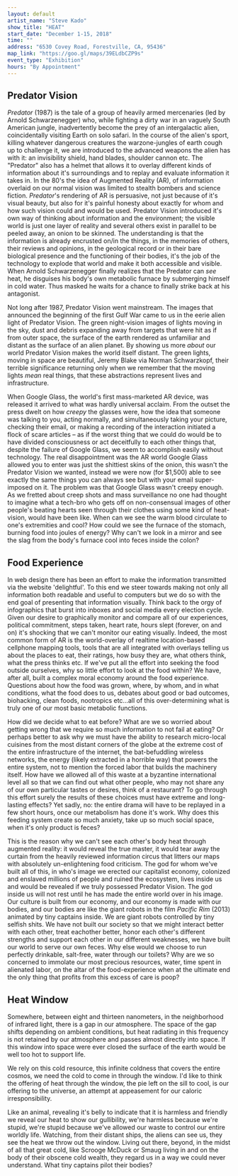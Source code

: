 ```yaml
---
layout: default
artist_name: "Steve Kado"
show_title: "HEAT"
start_date: "December 1-15, 2018"
time: ""
address: "6530 Covey Road, Forestville, CA, 95436"
map_link: "https://goo.gl/maps/39ELdbCZP9s"
event_type: "Exhibition"
hours: "By Appointment"
---
```

<a id="org4124a13"></a>

## Predator Vision

*Predator* (1987) is the tale of a group of heavily armed mercenaries (led by Arnold Schwarzenegger) who, while fighting a dirty war in an vaguely South American jungle, inadvertently become the prey of an intergalactic alien, coincidentally visiting Earth on solo safari. In the course of the alien's sport, killing whatever dangerous creatures the warzone-jungles of earth cough up to challenge it, we are introduced to the advanced weapons the alien has with it: an invisibility shield, hand blades, shoulder cannon etc. The "Predator" also has a helmet that allows it to overlay different kinds of information about it's surroundings and to replay and evaluate information it takes in. In the 80's the idea of Augmented Reality (AR), of information overlaid on our normal vision was limited to stealth bombers and science fiction. *Predator*'s rendering of AR is persuasive, not just because of it's visual beauty, but also for it's painful honesty about exactly for whom and how such vision could and would be used. Predator Vision introduced it's own way of thinking about information and the environment; the visible world is just one layer of reality and several others exist in parallel to be peeled away, an onion to be skinned. The understanding is that the information is already encrusted on/in the things, in the memories of others, their reviews and opinions, in the geological record or in their bare biological presence and the functioning of their bodies, it's the job of the technology to explode that world and make it both accessible and visible. When Arnold Schwarzenegger finally realizes that the Predator can *see* heat, he disguises his body's own metabolic furnace by submerging himself in cold water. Thus masked he waits for a chance to finally strike back at his antagonist. 

Not long after 1987, Predator Vision went mainstream. The images that announced the beginning of the first Gulf War came to us in the eerie alien light of Predator Vision. The green night-vision images of lights moving in the sky, dust and debris expanding away from targets that were hit as if from outer space, the surface of the earth rendered as unfamiliar and distant as the surface of an alien planet. By showing us more *about* our world Predator Vision makes the world itself distant. The green lights, moving in space are beautiful, Jeremy Blake via Norman Schwarzkopf, their terrible significance returning only when we remember that the moving lights *mean* real things, that these abstractions represent lives and infrastructure. 

When Google Glass, the world's first mass-marketed AR device, was released it arrived to what was hardly universal acclaim. From the outset the press dwelt on how *creepy* the glasses were, how the idea that someone was talking to you, acting normally, and simultaneously taking your picture, checking their email, or making a recording of the interaction initiated a flock of scare articles &#x2013; as if the worst thing that we could do would be to have divided consciousness or act deceitfully to each other things that, despite the failure of Google Glass, we seem to accomplish easily without technology. The real disappointment was the AR world Google Glass allowed you to enter was just the shittiest skins of the onion, this wasn't the Predator Vision we wanted, instead we were now (for $1,500) able to see exactly the same things you can always see but with your email super-imposed on it. The problem was that Google Glass wasn't creepy enough. As we fretted about creep shots and mass surveillance no one had thought to imagine what a tech-bro who gets off on non-consensual images of other people's beating hearts seen through their clothes using some kind of heat-vision, would have been like. When can we see the warm blood circulate to one's extremities and cool? How could we see the furnace of the stomach, burning food into joules of energy? Why can't we look in a mirror and see the slag from the body's furnace cool into feces inside the colon? 


<a id="org3b2a3e9"></a>

## Food Experience

In web design there has been an effort to make the information transmitted via the website 'delightful'. To this end we steer towards making not only all information both readable and useful to computers but we do so with the end goal of presenting that information visually. Think back to the orgy of infographics that burst into inboxes and social media every election cycle. Given our desire to graphically monitor and compare all of our experiences, political commitment, steps taken, heart rate, hours slept (forever, on and on) it's shocking that we can't monitor our eating visually. Indeed, the most common form of AR is the world-overlay of realtime location-based cellphone mapping tools, tools that are all integrated with overlays telling us about the places to eat, their ratings, how busy they are, what others think, what the press thinks etc. If we've put all the effort into seeking the food outside ourselves, why so little effort to look at the food within? We have, after all, built a complex moral economy around the food experience. Questions about how the food was grown, where, by whom, and in what conditions, what the food does to us, debates about good or bad outcomes, biohacking, clean foods, nootropics etc&#x2026;all of this over-determining what is truly one of our most basic metabolic functions. 

How did we decide what to eat before? What are we so worried about getting wrong that we require so much information to not fail at eating? Or perhaps better to ask why we must have the ability to research micro-local cuisines from the most distant corners of the globe at the extreme cost of the entire infrastructure of the internet, the bat-befuddling wireless networks, the energy (likely extracted in a horrible way) that powers the entire system, not to mention the forced labor that builds the machinery itself. How have we allowed all of this waste at a byzantine international level all so that we can find out what other people, who may not share any of our own particular tastes or desires, think of a restaurant? To go through this effort surely the results of these choices must have extreme and long-lasting effects? Yet sadly, no: the entire drama will have to be replayed in a few short hours, once our metabolism has done it's work. Why does this feeding system create so much anxiety, take up so much social space, when it's only product is feces?

This is the reason why we can't see each other's body heat through augmented reality: it would reveal the true master, it would tear away the curtain from the heavily reviewed information circus that litters our maps with absolutely un-enlightening food criticism. The god for whom we've built all of this, in who's image we erected our capitalist economy, colonized and enslaved millions of people and ruined the ecosystem, lives inside us and would be revealed if we truly possessed Predator Vision. The god inside us will not rest until he has made the entire world over in his image. Our culture is built from our economy, and our economy is made with our bodies, and our bodies are like the giant robots in the film *Pacific Rim* (2013) animated by tiny captains inside. We are giant robots controlled by tiny selfish shits. We have not built our society so that we might interact better with each other, treat eachother better, honor each other's different strengths and support each other in our different weaknesses, we have built our world to serve our own feces. Why else would we choose to run perfectly drinkable, salt-free, water through our toilets? Why are we so concerned to immolate our most precious resources, water, time spent in alienated labor, on the altar of the food-experience when at the ultimate end the only thing that profits from this excess of care is poop? 


<a id="orgf4979be"></a>

## Heat Window

Somewhere, between eight and thirteen nanometers, in the neighborhood of infrared light, there is a gap in our atmosphere. The space of the gap shifts depending on ambient conditions, but heat radiating in this frequency is not retained by our atmosphere and passes almost directly into space. If this window into space were ever closed the surface of the earth would be well too hot to support life. 

We rely on this cold resource, this infinite coldness that covers the entire cosmos, we need the cold to come in through the window. I'd like to think the offering of heat through the window, the pie left on the sill to cool, is our offering to the universe, an attempt at appeasement for our caloric irresponsibility. 

Like an animal, revealing it's belly to indicate that it is harmless and friendly we reveal our heat to show our gullibility, we're harmless because we're stupid, we're stupid because we've allowed our waste to control our entire worldly life. Watching, from their distant ships, the aliens can see us, they see the heat we throw out the window. Living out there, beyond, in the midst of all that great cold, like Scrooge McDuck or Smaug living in and on the body of their obscene cold wealth, they regard us in a way we could never understand. What tiny captains pilot their bodies? 

